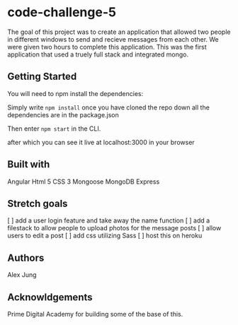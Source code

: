 # code-challenge-5

The goal of this project was to create an application that allowed two people in different windows to send and recieve messages from each other.
We were given two hours to complete this application. This was the first application that used a truely full stack and integrated mongo. 

## Getting Started

You will need to npm install the dependencies:

Simply write ```npm install``` once you have cloned the repo down all the dependencies are in the package.json

Then enter ```npm start``` in the CLI.

after which you can see it live at localhost:3000 in your browser

## Built with

Angular
Html 5
CSS 3
Mongoose
MongoDB
Express

## Stretch goals
[ ] add a user login feature and take away the name function
[ ] add a filestack to allow people to upload photos for the message posts
[ ] allow users to edit a post
[ ] add css utilizing Sass 
[ ] host this on heroku

## Authors 
Alex Jung

## Acknowldgements
Prime Digital Academy for building some of the base of this.  